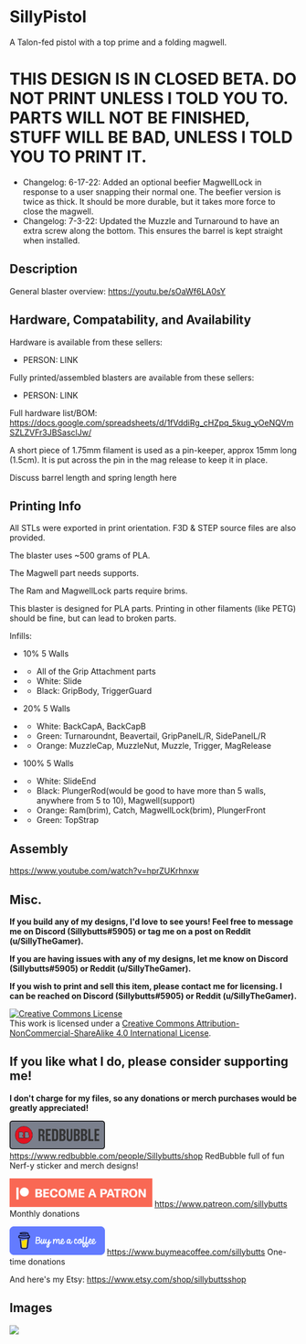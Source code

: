 # SillyPistol
A Talon-fed pistol with a top prime and a folding magwell.

# THIS DESIGN IS IN CLOSED BETA. DO NOT PRINT UNLESS I TOLD YOU TO. PARTS WILL NOT BE FINISHED, STUFF WILL BE BAD, UNLESS I TOLD YOU TO PRINT IT.

- Changelog: 6-17-22: Added an optional beefier MagwellLock in response to a user snapping their normal one. The beefier version is twice as thick. It should be more durable, but it takes more force to close the magwell.
- Changelog: 7-3-22: Updated the Muzzle and Turnaround to have an extra screw along the bottom. This ensures the barrel is kept straight when installed.

## Description

General blaster overview: https://youtu.be/sOaWf6LA0sY



## Hardware, Compatability, and Availability

Hardware is available from these sellers:
- PERSON: LINK

Fully printed/assembled blasters are available from these sellers:
- PERSON: LINK

Full hardware list/BOM: https://docs.google.com/spreadsheets/d/1fVddiRg_cHZpq_5kug_yOeNQVmSZLZVFr3JBSasclJw/

A short piece of 1.75mm filament is used as a pin-keeper, approx 15mm long (1.5cm). It is put across the pin in the mag release to keep it in place. 

Discuss barrel length and spring length here

## Printing Info

All STLs were exported in print orientation. F3D & STEP source files are also provided.

The blaster uses ~500 grams of PLA.

The Magwell part needs supports.

The Ram and MagwellLock parts require brims.

This blaster is designed for PLA parts. Printing in other filaments (like PETG) should be fine, but can lead to broken parts.

Infills:
- 10% 5 Walls
- - All of the Grip Attachment parts
- - White: Slide
- - Black: GripBody, TriggerGuard

- 20% 5 Walls
- - White: BackCapA, BackCapB
- - Green: Turnaroundnt, Beavertail, GripPanelL/R, SidePanelL/R
- - Orange: MuzzleCap, MuzzleNut, Muzzle, Trigger, MagRelease

- 100% 5 Walls
- - White: SlideEnd
- - Black: PlungerRod(would be good to have more than 5 walls, anywhere from 5 to 10), Magwell(support)
- - Orange: Ram(brim), Catch, MagwellLock(brim), PlungerFront
- - Green: TopStrap

## Assembly

https://www.youtube.com/watch?v=hprZUKrhnxw

## Misc.

**If you build any of my designs, I'd love to see yours! Feel free to message me on Discord (Sillybutts#5905) or tag me on a post on Reddit (u/SillyTheGamer).**

**If you are having issues with any of my designs, let me know on Discord (Sillybutts#5905) or Reddit (u/SillyTheGamer).**

**If you wish to print and sell this item, please contact me for licensing. I can be reached on Discord (Sillybutts#5905) or Reddit (u/SillyTheGamer).**

<a rel="license" href="http://creativecommons.org/licenses/by-nc-sa/4.0/"><img alt="Creative Commons License" style="border-width:0" src="https://i.creativecommons.org/l/by-nc-sa/4.0/88x31.png" /></a><br />This work is licensed under a <a rel="license" href="http://creativecommons.org/licenses/by-nc-sa/4.0/">Creative Commons Attribution-NonCommercial-ShareAlike 4.0 International License</a>.


## If you like what I do, please consider supporting me!

**I don't charge for my files, so any donations or merch purchases would be greatly appreciated!**

<a href="https://www.redbubble.com/people/Sillybutts/shop/"><img alt="RedBubble Button" style="border-width:0" src="GHimages/RedbubbleButton.png" height="50" /></a> https://www.redbubble.com/people/Sillybutts/shop RedBubble full of fun Nerf-y sticker and merch designs!  

<a href="https://www.patreon.com/sillybutts/"><img alt="Patreon Button" style="border-width:0" src="GHimages/PatreonButton.png" height="50" /></a> https://www.patreon.com/sillybutts Monthly donations

<a href="https://www.buymeacoffee.com/sillybutts/"><img alt="BuyMeACoffee Button" style="border-width:0" src="GHimages/buymeacoffeeButton2.png" height="50" /></a> https://www.buymeacoffee.com/sillybutts One-time donations

And here's my Etsy: https://www.etsy.com/shop/sillybuttsshop


## Images

<img src="GHimages/" width="500">
